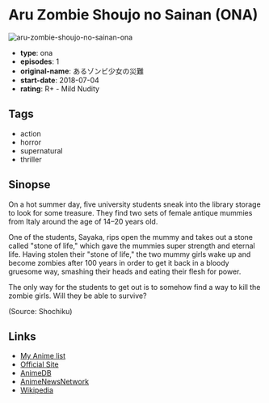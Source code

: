 # Aru Zombie Shoujo no Sainan (ONA)

![aru-zombie-shoujo-no-sainan-ona](https://cdn.myanimelist.net/images/anime/1159/93477.jpg)

-   **type**: ona
-   **episodes**: 1
-   **original-name**: あるゾンビ少女の災難
-   **start-date**: 2018-07-04
-   **rating**: R+ - Mild Nudity

## Tags

-   action
-   horror
-   supernatural
-   thriller

## Sinopse

On a hot summer day, five university students sneak into the library storage to look for some treasure. They find two sets of female antique mummies from Italy around the age of 14–20 years old.

One of the students, Sayaka, rips open the mummy and takes out a stone called "stone of life," which gave the mummies super strength and eternal life. Having stolen their "stone of life," the two mummy girls wake up and become zombies after 100 years in order to get it back in a bloody gruesome way, smashing their heads and eating their flesh for power.

The only way for the students to get out is to somehow find a way to kill the zombie girls. Will they be able to survive?

(Source: Shochiku)

## Links

-   [My Anime list](https://myanimelist.net/anime/37735/Aru_Zombie_Shoujo_no_Sainan_ONA)
-   [Official Site](http://www.zombie-girl.net/)
-   [AnimeDB](http://anidb.info/perl-bin/animedb.pl?show=anime&aid=9285)
-   [AnimeNewsNetwork](http://www.animenewsnetwork.com/encyclopedia/anime.php?id=20835)
-   [Wikipedia](http://en.wikipedia.org/wiki/Calamity_of_a_Zombie_Girl)
